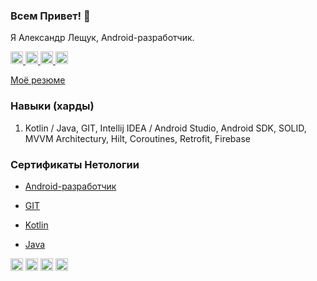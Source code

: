 ### Всем Привет! 👋
Я Александр Лещук, Android-разработчик. 

<p align='start'>
   <a href="https://t.me/AlexLeschuk">
       <img height="20" src="https://img.shields.io/badge/Telegram-2CA5E0?style=for-the-badge&logo=telegram&logoColor=white"/>
   </a>
   <a href="mailto:sc-service@b.ru">
             <img height="20" src="https://img.shields.io/badge/Gmail-D14836?style=for-the-badge&logo=gmail&logoColor=white"/>
   </a>
   
   <a href="viber://chat?number=79788147485">
             <img height="20" src="https://img.shields.io/badge/viber-685EA9?style=for-the-badge&logo=viber&logoColor=white"/>
   </a>
      <a href="https://api.whatsapp.com/send?phone=79788147485">
             <img height="20" src="https://img.shields.io/badge/WhatsApp-25D366?style=for-the-badge&logo=whatsapp&logoColor=white"/>
   </a>
   
</p>


[Моё резюме](https://docs.google.com/document/d/1GWsI-6Ti2bnnntITVEPEyBlcOiKCbFFNcV0NAkdUTY0/edit?usp=sharing)

### Навыки (харды)
1. Kotlin / Java,  GIT,  Intellij IDEA / Android Studio, Android SDK, SOLID, MVVM Architecturу, Hilt, Coroutines, Retrofit, Firebase

### Сертификаты Нетологии

- [Android-разработчик](https://github.com/leshukav/leshukav/blob/main/certificate.pdf)

- [GIT](https://github.com/leshukav/leshukav/blob/main/certificate%20Git.pdf)

- [Kotlin](https://github.com/leshukav/leshukav/blob/main/certificate%20advanced%20development%20for%20android.pdf)

- [Java](https://github.com/leshukav/leshukav/blob/main/certificate%20java.pdf)

<p float="left">
  <img height="20" alt="Kotlin" src="https://img.shields.io/badge/kotlin%20-%237F52FF.svg?&style=for-the-badge&logo=kotlin&logoColor=white" />
  <img height="20" alt="Git" src="https://img.shields.io/badge/git%20-%23F05033.svg?&style=for-the-badge&logo=git&logoColor=white"/>
  <img height="20" alt="GitHub" src="https://img.shields.io/badge/github%20-%23121011.svg?&style=for-the-badge&logo=github&logoColor=white"/>
  <img height="20" alt="Firebase" src="https://img.shields.io/badge/firebase%20-%23039BE5.svg?&style=for-the-badge&logo=firebase"/>
</p>





<!--

<p align='center'>
   📫 How to reach me: <a href='mailto:roman.beskrovnyy@gmail.com'>roman.beskrovnyy@gmail.com</a>


### Key points
*   creator of [Javarush Community](https://github.com/javarushcommunity) and [Template Repository](https://github.com/template-repository) organizations.
*   creator and author of [romankh3](https://t.me/romankh3) telegram channel. Subscribe to recieve messages about my open-source activities.
*   Write posts about software development.
*   Currently working in [Epam Systems](https://www.linkedin.com/company/epam-systems/)

## 🛠 Technical Stack
*   Java/Kotlin/Groovy/COBOL languages
*   MySQL, PostgreSQL, MongoDB, Aurora, DynamoDB, Flyway, Liquibase
*   Spring Framework, Spring Boot, Spring Test, Spring Data Jpa, Spring Jdbc template, Spring Cloud Contract and so on...
*   Camunda, Camunda Cockpit, Camunda Modeleter
*   GitHub/GitLab/Gerrit/Bitbucket

### My opensource projects

*   [image-comparison](https://github.com/romankh3/image-comparison) - Published on Maven Central Java Library that compares 2 images with the same sizes and shows the differences visually by drawing rectangles. Some parts of the image can be excluded from the comparison.
*   [JavaRush TelegramBot](https://github.com/javarushcommunity/javarush-telegrambot) - JavaRush Telegram bot from the community to the community
*   [Skyscanner Flight API client](https://github.com/romankh3/skyscanner-flight-api-client) - Published on Maven Central Java Client for a Skyscanner Flight Search API hosted in Rapid API
*   [Flights-monitoring](https://github.com/romankh3/flights-monitoring) - Application for monitoring flight cost based on Skyscanner API

<div align="center" style="margin: 40px 0">
   <a href="https://github.com/romankh3/github-profile-views-counter">
       <img width="175px" src="https://komarev.com/ghpvc/?username=romankh3&color=DE002D">
   </a>
</div>
-->
<!--
**leshukav/leshukav** is a ✨ _special_ ✨ repository because its `README.md` (this file) appears on your GitHub profile.

Here are some ideas to get you started:

- 🔭 I’m currently working on ...
- 🌱 I’m currently learning ...
- 👯 I’m looking to collaborate on ...
- 🤔 I’m looking for help with ...
- 💬 Ask me about ...
- 📫 How to reach me: ...
- 😄 Pronouns: ...
- ⚡ Fun fact: ...
-->
